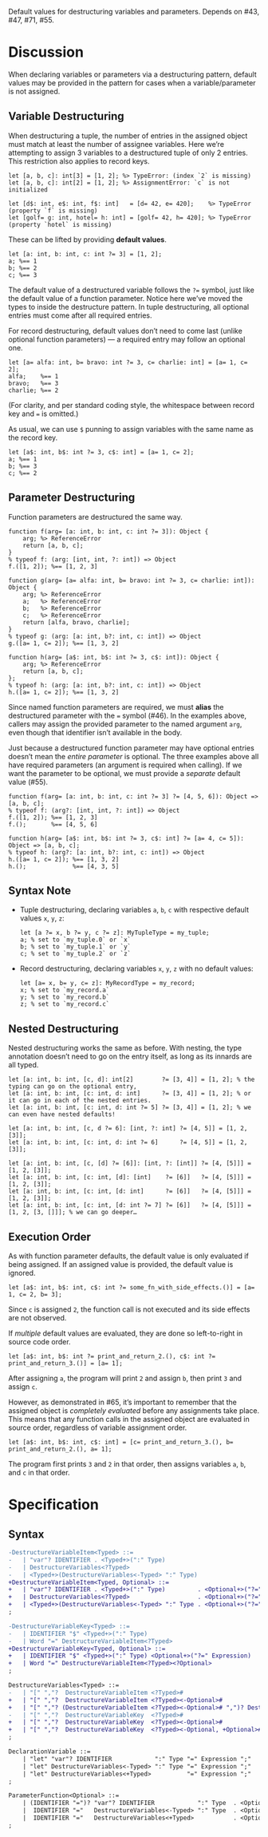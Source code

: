 Default values for destructuring variables and parameters. Depends on #43, #47, #71, #55.

# Discussion
When declaring variables or parameters via a destructuring pattern, default values may be provided in the pattern for cases when a variable/parameter is not assigned.

## Variable Destructuring
When destructuring a tuple, the number of entries in the assigned object must match at least the number of assignee variables. Here we’re attempting to assign 3 variables to a destructured tuple of only 2 entries. This restriction also applies to record keys.
```cp
let [a, b, c]: int[3] = [1, 2]; %> TypeError: (index `2` is missing)
let [a, b, c]: int[2] = [1, 2]; %> AssignmentError: `c` is not initialized

let [d$: int, e$: int, f$: int]   = [d= 42, e= 420];    %> TypeError (property `f` is missing)
let [golf= g: int, hotel= h: int] = [golf= 42, h= 420]; %> TypeError (property `hotel` is missing)
```

These can be lifted by providing **default values**.
```cp
let [a: int, b: int, c: int ?= 3] = [1, 2];
a; %== 1
b; %== 2
c; %== 3
```
The default value of a destructured variable follows the `?=` symbol, just like the default value of a function parameter. Notice here we’ve moved the types to inside the destructure pattern. In tuple destructuring, all optional entries must come after all required entries.

For record destructuring, default values don’t need to come last (unlike optional function parameters) — a required entry may follow an optional one.
```cp
let [a= alfa: int, b= bravo: int ?= 3, c= charlie: int] = [a= 1, c= 2];
alfa;    %== 1
bravo;   %== 3
charlie; %== 2
```
(For clarity, and per standard coding style, the whitespace between record key and `=` is omitted.)

As usual, we can use `$` punning to assign variables with the same name as the record key.
```cp
let [a$: int, b$: int ?= 3, c$: int] = [a= 1, c= 2];
a; %== 1
b; %== 3
c; %== 2
```

## Parameter Destructuring
Function parameters are destructured the same way.
```cp
function f(arg= [a: int, b: int, c: int ?= 3]): Object {
	arg; %> ReferenceError
	return [a, b, c];
}
% typeof f: (arg: [int, int, ?: int]) => Object
f.([1, 2]); %== [1, 2, 3]

function g(arg= [a= alfa: int, b= bravo: int ?= 3, c= charlie: int]): Object {
	arg; %> ReferenceError
	a;   %> ReferenceError
	b;   %> ReferenceError
	c;   %> ReferenceError
	return [alfa, bravo, charlie];
}
% typeof g: (arg: [a: int, b?: int, c: int]) => Object
g.([a= 1, c= 2]); %== [1, 3, 2]

function h(arg= [a$: int, b$: int ?= 3, c$: int]): Object {
	arg; %> ReferenceError
	return [a, b, c];
};
% typeof h: (arg: [a: int, b?: int, c: int]) => Object
h.([a= 1, c= 2]); %== [1, 3, 2]
```
Since named function parameters are required, we must **alias** the destructured parameter with the `=` symbol (#46). In the examples above, callers may assign the provided parameter to the named argument `arg`, even though that identifier isn’t available in the body.

Just because a destructured function parameter may have optional entries doesn’t mean the *entire parameter* is optional. The three examples above all have required parameters (an argument is required when calling). If we want the parameter to be optional, we must provide a *separate* default value (#55).
```cp
function f(arg= [a: int, b: int, c: int ?= 3] ?= [4, 5, 6]): Object => [a, b, c];
% typeof f: (arg?: [int, int, ?: int]) => Object
f.([1, 2]); %== [1, 2, 3]
f.();       %== [4, 5, 6]

function h(arg= [a$: int, b$: int ?= 3, c$: int] ?= [a= 4, c= 5]): Object => [a, b, c];
% typeof h: (arg?: [a: int, b?: int, c: int]) => Object
h.([a= 1, c= 2]); %== [1, 3, 2]
h.();             %== [4, 3, 5]
```

## Syntax Note
- Tuple destructuring, declaring variables `a`, `b`, `c` with respective default values `x`, `y`, `z`:
	```cp
	let [a ?= x, b ?= y, c ?= z]: MyTupleType = my_tuple;
	a; % set to `my_tuple.0` or `x`
	b; % set to `my_tuple.1` or `y`
	c; % set to `my_tuple.2` or `z`
	```
- Record destructuring, declaring variables `x`, `y`, `z` with no default values:
	```cp
	let [a= x, b= y, c= z]: MyRecordType = my_record;
	x; % set to `my_record.a`
	y; % set to `my_record.b`
	z; % set to `my_record.c`
	```

## Nested Destructuring
Nested destructuring works the same as before. With nesting, the type annotation doesn’t need to go on the entry itself, as long as its innards are all typed.
```cp
let [a: int, b: int, [c, d]: int[2]        ?= [3, 4]] = [1, 2]; % the typing can go on the optional entry,
let [a: int, b: int, [c: int, d: int]      ?= [3, 4]] = [1, 2]; % or it can go in each of the nested entries.
let [a: int, b: int, [c: int, d: int ?= 5] ?= [3, 4]] = [1, 2]; % we can even have nested defaults!

let [a: int, b: int, [c, d ?= 6]: [int, ?: int] ?= [4, 5]] = [1, 2, [3]];
let [a: int, b: int, [c: int, d: int ?= 6]      ?= [4, 5]] = [1, 2, [3]];

let [a: int, b: int, [c, [d] ?= [6]]: [int, ?: [int]] ?= [4, [5]]] = [1, 2, [3]];
let [a: int, b: int, [c: int, [d]: [int]    ?= [6]]   ?= [4, [5]]] = [1, 2, [3]];
let [a: int, b: int, [c: int, [d: int]      ?= [6]]   ?= [4, [5]]] = [1, 2, [3]];
let [a: int, b: int, [c: int, [d: int ?= 7] ?= [6]]   ?= [4, [5]]] = [1, 2, [3, []]]; % we can go deeper…
```

## Execution Order
As with function parameter defaults, the default value is only evaluated if being assigned. If an assigned value is provided, the default value is ignored.
```cp
let [a$: int, b$: int, c$: int ?= some_fn_with_side_effects.()] = [a= 1, c= 2, b= 3];
```
Since `c` is assigned `2`, the function call is not executed and its side effects are not observed.

If *multiple* default values are evaluated, they are done so left-to-right in source code order.
```cp
let [a$: int, b$: int ?= print_and_return_2.(), c$: int ?= print_and_return_3.()] = [a= 1];
```
After assigning `a`, the program will print `2` and assign `b`, then print `3` and assign `c`.

However, as demonstrated in #65, it’s important to remember that the assigned object is *completely evaluated* before any assignments take place. This means that any function calls in the assigned object are evaluated in source order, regardless of variable assignment order.
```cp
let [a$: int, b$: int, c$: int] = [c= print_and_return_3.(), b= print_and_return_2.(), a= 1];
```
The program first prints `3` and `2` in that order, then assigns variables `a`, `b`, and `c` in that order.


# Specification

## Syntax
```diff
-DestructureVariableItem<Typed> ::=
-	| "var"? IDENTIFIER . <Typed+>(":" Type)
-	| DestructureVariables<?Typed>
-	| <Typed+>(DestructureVariables<-Typed> ":" Type)
+DestructureVariableItem<Typed, Optional> ::=
+	| "var"? IDENTIFIER . <Typed+>(":" Type)         . <Optional+>("?=" Expression)
+	| DestructureVariables<?Typed>                   . <Optional+>("?=" Expression)
+	| <Typed+>(DestructureVariables<-Typed> ":" Type . <Optional+>("?=" Expression))
;

-DestructureVariableKey<Typed> ::=
-	| IDENTIFIER "$" <Typed+>(":" Type)
-	| Word "=" DestructureVariableItem<?Typed>
+DestructureVariableKey<Typed, Optional> ::=
+	| IDENTIFIER "$" <Typed+>(":" Type) <Optional+>("?=" Expression)
+	| Word "=" DestructureVariableItem<?Typed><?Optional>
;

DestructureVariables<Typed> ::=
-	| "[" ","?  DestructureVariableItem <?Typed>#                                                               ","? "]"
+	| "[" ","?  DestructureVariableItem <?Typed><-Optional>#                                                    ","? "]"
+	| "[" ","? (DestructureVariableItem <?Typed><-Optional># ",")? DestructureVariableItem <?Typed><+Optional># ","? "]"
-	| "[" ","?  DestructureVariableKey  <?Typed>#                                                               ","? "]"
+	| "[" ","?  DestructureVariableKey  <?Typed><-Optional>#                                                    ","? "]"
+	| "[" ","?  DestructureVariableKey  <?Typed><-Optional, +Optional>#                                         ","? "]"
;

DeclarationVariable ::=
	| "let" "var"? IDENTIFIER            ":" Type "=" Expression ";"
	| "let" DestructureVariables<-Typed> ":" Type "=" Expression ";"
	| "let" DestructureVariables<+Typed>          "=" Expression ";"
;

ParameterFunction<Optional> ::=
	| (IDENTIFIER "=")? "var"? IDENTIFIER            ":" Type  . <Optional+>("?=" Expression)
	|  IDENTIFIER "="   DestructureVariables<-Typed> ":" Type  . <Optional+>("?=" Expression)
	|  IDENTIFIER "="   DestructureVariables<+Typed>           . <Optional+>("?=" Expression)
;
```
